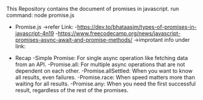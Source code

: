 This Repository contains the document of promises in javascript.
run command: node promise.js

* Promise.js
->refer Link:
-https://dev.to/bhataasim/types-of-promises-in-javascript-4n19
-https://www.freecodecamp.org/news/javascript-promises-async-await-and-promise-methods/
->improtant info under link:

* Recap
    -Simple Promise: For single async operation like fetching data from an API.
    -Promise.all: For multiple async operations that are not dependent on each other.
    -Promise.allSettled: When you want to know all results, even failures.
    -Promise.race: When speed matters more than waiting for all results.
    -Promise.any: When you need the first successful result, regardless of the rest of the promises.


